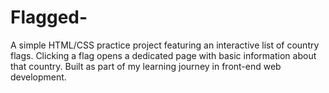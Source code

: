 # Flagged-
A simple HTML/CSS practice project featuring an interactive list of country flags. Clicking a flag opens a dedicated page with basic information about that country. Built as part of my learning journey in front-end web development.
